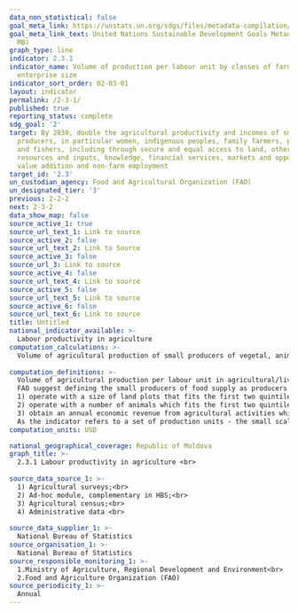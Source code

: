 ```yaml
---
data_non_statistical: false
goal_meta_link: https://unstats.un.org/sdgs/files/metadata-compilation/Metadata-Goal-2.pdf
goal_meta_link_text: United Nations Sustainable Development Goals Metadata (PDF 4.0
  MB)
graph_type: line
indicator: 2.3.1
indicator_name: Volume of production per labour unit by classes of farming/pastoral/forestry
  enterprise size
indicator_sort_order: 02-03-01
layout: indicator
permalink: /2-3-1/
published: true
reporting_status: complete
sdg_goal: '2'
target: By 2030, double the agricultural productivity and incomes of small-scale food
  producers, in particular women, indigenous peoples, family farmers, pastoralists
  and fishers, including through secure and equal access to land, other productive
  resources and inputs, knowledge, financial services, markets and opportunities for
  value addition and non-farm employment
target_id: '2.3'
un_custodian_agency: Food and Agricultural Organization (FAO)
un_designated_tier: '3'
previous: 2-2-2
next: 2-3-2
data_show_map: false
source_active_1: true
source_url_text_1: Link to source
source_active_2: false
source_url_text_2: Link to Source
source_active_3: false
source_url_3: Link to source
source_active_4: false
source_url_text_4: Link to source
source_active_5: false
source_url_text_5: Link to source
source_active_6: false
source_url_text_6: Link to source
title: Untitled
national_indicator_available: >-
  Labour productivity in agriculture
computation_calculations: >-
  Volume of agricultural production of small producers of vegetal, animal and fish food products, and forestry activity as related to the number of working days in one year. <br> 
  
computation_definitions: >-
  Volume of agricultural production per labour unit in agricultural/livestock/forestry enterprises <br> 
  FAO suggest defining the small producers of food supply as producers that:<br> 
  1) operate with a size of land plots that fits the first two quintiles (under 40%) from the cumulated distribution of the size of land plots at the national level (measured in hectares); and<br> 
  2) operate with a number of animals which fits the first two quintiles (under 40%) of the cumulated distribution of the number of animals per production unit at the national level (measured in livestock units); and<br> 
  3) obtain an annual economic revenue from agricultural activities which fits the first two quintiles (under 40%) out of the cumulated distribution of economic revenues from agricultural activities per production unit at the national level (measured in purchasing power parity in USD), which does not exceed the amount of 34,387 USD at PPP .<br> 
  As the indicator refers to a set of production units - the small scale ones - the denominator should include the information about the entire production undertaken in every unit. Hence it is necessary for the production volumes to be reported in a common number, taking into account that it is impossible to refer to physical units. The most convenient number for aggregating the products from the denominator is a vector of constant prices. When measured at different moments in time, as it is requested for monitoring the SDG indicators, the change of constant values represents change in aggregated volume.
computation_units: USD

national_geographical_coverage: Republic of Moldova
graph_title: >-
  2.3.1 Labour productivity in agriculture <br> 
  
source_data_source_1: >-
  1) Agricultural surveys;<br> 
  2) Ad-hoc module, complementary in HBS;<br> 
  3) Agricultural census;<br> 
  4) Administrative data <br> 
  
source_data_supplier_1: >-
  National Bureau of Statistics
source_organisation_1: >-
  National Bureau of Statistics
source_responsible_monitoring_1: >-
  1.Ministry of Agriculture, Regional Development and Environment<br> 
  2.Food and Agriculture Organization (FAO)
source_periodicity_1: >-
  Annual
---
```


